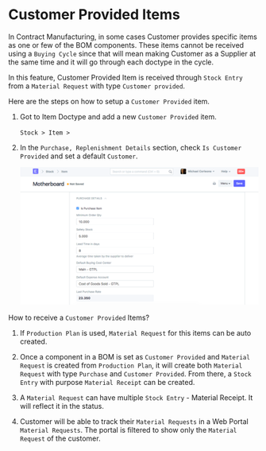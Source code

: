 <!-- add-breadcrumbs -->
# Customer Provided Items

In Contract Manufacturing, in some cases Customer provides specific items as one or few of the BOM components. These items cannot be received using a `Buying Cycle` since that will mean making Customer as a Supplier at the same time and it will go through each doctype in the cycle.

In this feature, Customer Provided Item is received through `Stock Entry` from a `Material Request` with type `Customer provided`.


Here are the steps on how to setup a `Customer Provided` item.

1.  Got to Item Doctype and add a new `Customer Provided` item.

    `Stock > Item >`

2.  In the `Purchase, Replenishment Details` section, check `Is Customer
    Provided` and set a default `Customer`.

    <img alt="Item Purchase Details" class="screenshot" src="../assets/item-purchase.png">

How to receive a `Customer Provided` Items?

1.  If `Production Plan` is used, `Material Request` for this items can be auto
    created.

2. Once a component in a BOM is set as `Customer Provided` and `Material  
   Request` is created from `Production Plan`, it will create both `Material Request` with type `Purchase` and `Customer Provided`. From there, a `Stock Entry` with purpose `Material Receipt` can be created.

3. A `Material Request` can have multiple `Stock Entry` - Material Receipt. It
   will reflect it in the status.

4. Customer will be able to track their `Material Requests` in a Web Portal
   `Material Requests`. The portal is filtered to show only the `Material Request` of the customer.
